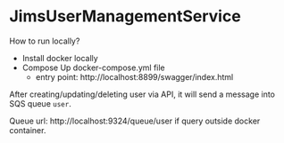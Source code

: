 # JimsUserManagementService
How to run locally?
- Install docker locally
- Compose Up docker-compose.yml file
  - entry point: http://localhost:8899/swagger/index.html

After creating/updating/deleting user via API, it will send a message into SQS queue `user`.

Queue url: http://localhost:9324/queue/user if query outside docker container.
